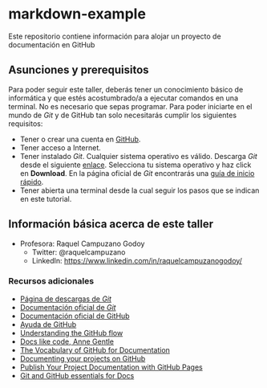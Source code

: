 # markdown-example
Este repositorio contiene información para alojar un proyecto de documentación en GitHub

## Asunciones y prerequisitos

Para poder seguir este taller, deberás tener un conocimiento básico de informática y que estés acostumbrado/a a ejecutar comandos en una terminal. No es necesario que sepas programar. Para poder iniciarte en el mundo de *Git* y de GitHub tan solo necesitarás cumplir los siguientes requisitos:

* Tener o crear una cuenta en [GitHub](https://github.com/join). 
* Tener acceso a Internet. 
* Tener instalado *Git*. Cualquier sistema operativo es válido. Descarga *Git* desde el siguiente [enlace](https://git-scm.com/downloads). Selecciona tu sistema operativo y haz click en **Download**. En la página oficial de *Git* encontrarás una [guía de inicio rápido](https://git-scm.com/docs).
* Tener abierta una terminal desde la cual seguir los pasos que se indican en este tutorial. 

## Información básica acerca de este taller

* Profesora: Raquel Campuzano Godoy
  * Twitter: @raquelcampuzano
  * LinkedIn: https://www.linkedin.com/in/raquelcampuzanogodoy/

### Recursos adicionales

* [Página de descargas de *Git*](https://git-scm.com/downloads)
* [Documentación oficial de *Git*](https://git-scm.com/docs)
* [Documentación oficial de GitHub](https://guides.github.com/)
* [Ayuda de GitHub](https://help.github.com/)
* [Understanding the GitHub flow](https://guides.github.com/introduction/flow/)
* [Docs like code, Anne Gentle](https://www.docslikecode.com/book/)
* [The Vocabulary of GitHub for Documentation](https://www.docslikecode.com/articles/github-for-docs/)
* [Documenting your projects on GitHub](https://guides.github.com/features/wikis/)
* [Publish Your Project Documentation with GitHub Pages](https://github.blog/2016-08-22-publish-your-project-documentation-with-github-pages/)
* [Git and GitHub essentials for Docs](https://docs.microsoft.com/en-us/contribute/git-github-fundamentals)
